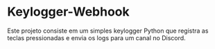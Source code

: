 # Keylogger-Webhook
Este projeto consiste em um simples keylogger Python que registra as teclas pressionadas e envia os logs para um canal no Discord.
